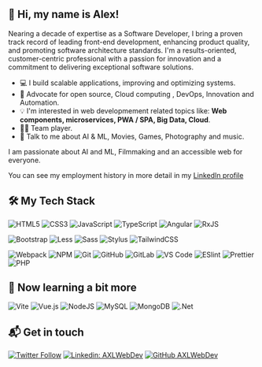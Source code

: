 ## 👋 Hi, my name is Alex! 
Nearing a decade of expertise as a Software Developer, I bring a proven track record of leading front-end development, enhancing product quality, and promoting software architecture standards. I'm a results-oriented, customer-centric professional with a passion for innovation and a commitment to delivering exceptional software solutions.

- 💻 I build scalable applications, improving and optimizing systems.
- 📜 Advocate for open source, Cloud computing , DevOps, Innovation and Automation.
- 💡 I'm interested in web developmement related topics like: **Web components, microservices, PWA / SPA, Big Data, Cloud**.
- 🤜🤛 Team player.
- 💬 Talk to me about AI & ML, Movies, Games, Photography and music.

I am passionate about AI and ML, Filmmaking and an accessible web for everyone.

You can see my employment history in more detail in my [LinkedIn profile](linkedin.com/in/axlweb/details/experience/)


## 🛠 My Tech Stack
![HTML5](https://img.shields.io/badge/-HTML5-%23E44D27?style=square&logo=html5&logoColor=white)
![CSS3](https://img.shields.io/badge/-CSS3-%231572B6?style=square&logo=css3)
![JavaScript](https://img.shields.io/badge/-JavaScript-%23F7DF1C?style=square&logo=javascript&logoColor=000000&labelColor=%23F7DF1C&color=%23FFCE5A)
![TypeScript](https://img.shields.io/badge/-TypeScript-007ACC?style=square&logo=typescript&logoColor=white)
![Angular](https://img.shields.io/badge/Angular-%23DD0031.svg?style=square&logo=angular&logoColor=white)
![RxJS](https://img.shields.io/badge/RxJS-%23B7178C.svg?style=square&logo=reactivex&logoColor=white)

![Bootstrap](https://img.shields.io/badge/bootstrap-%238511FA.svg?style=square&logo=bootstrap&logoColor=white)
![Less](https://img.shields.io/badge/-Less-%231d365d?style=square&logo=less&logoColor=white)
![Sass](https://img.shields.io/badge/-Sass-%23CC6699?style=square&logo=sass&logoColor=white)
![Stylus](https://img.shields.io/badge/-Stylus-%23333333?style=square&logo=stylus)
![TailwindCSS](https://img.shields.io/badge/-TailwindCSS-%231a202c?style=square&logo=tailwind-css)

![Webpack](https://img.shields.io/badge/-Webpack-%232C3A42?style=square&logo=webpack)
![NPM](https://img.shields.io/badge/NPM-%23CB3837.svg?style=square&logo=npm&logoColor=white)
![Git](https://img.shields.io/badge/-Git-%23F05032?style=square&logo=git&logoColor=white)
![GitHub](https://img.shields.io/badge/-GitHub-181717?style=square&logo=github)
![GitLab](https://img.shields.io/badge/-GitLab-FCA121?style=square&logo=gitlab)
![VS Code](https://img.shields.io/badge/-VSCode-%23007ACC?style=square&logo=visual-studio-code)
![ESlint](https://img.shields.io/badge/-ESLint-%234B32C3?style=square&logo=eslint)
![Prettier](https://img.shields.io/badge/-Prettier-%23F7B93E?style=square&logo=prettier&logoColor=white)
![PHP](https://img.shields.io/badge/-PHP-%23777BB4?style=square&logo=php&logoColor=white)


## 📖 Now learning a bit more
![Vite](https://img.shields.io/badge/vite-%23646CFF.svg?style=square&logo=vite&logoColor=white)
![Vue.js](https://img.shields.io/badge/vuejs-%2335495e.svg?style=square&logo=vuedotjs&logoColor=%234FC08D)
![NodeJS](https://img.shields.io/badge/node.js-6DA55F?style=square&logo=node.js&logoColor=white)
![MySQL](https://img.shields.io/badge/mysql-%2300f.svg?style=square&logo=mysql&logoColor=white)
![MongoDB](https://img.shields.io/badge/-MongoDB-black?style=square&logo=mongodb)
![.Net](https://img.shields.io/badge/.NET-5C2D91?style=square)


## 📬 Get in touch 
[![Twitter Follow](https://img.shields.io/twitter/follow/AXLWebDev?label=Follow)](https://twitter.com/intent/follow?screen_name=AXLWebDev)
[![Linkedin: AXLWebDev](https://img.shields.io/badge/-axlweb-blue?style=flat-square&logo=Linkedin&logoColor=white&link=https://www.linkedin.com/in/axlweb/)](https://www.linkedin.com/in/axlweb/)
[![GitHub AXLWebDev](https://img.shields.io/github/followers/axlweb?label=follow&style=social)](https://github.com/AXLWeb)

